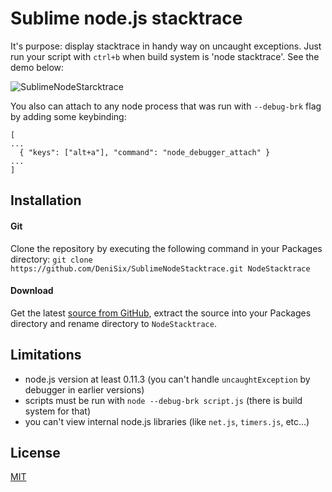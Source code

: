# Sublime node.js stacktrace

It's purpose: display stacktrace in handy way on uncaught exceptions.
Just run your script with `ctrl+b` when build system is 'node stacktrace'. See the demo below:

![SublimeNodeStarcktrace](https://dl.dropboxusercontent.com/u/8021778/img/sublime_node_stacktrace.gif)

You also can attach to any node process that was run with `--debug-brk` flag by adding some keybinding:

```
[
...
  { "keys": ["alt+a"], "command": "node_debugger_attach" }
...
]
```

## Installation

#### Git
Clone the repository by executing the following command in your Packages directory:
```git clone https://github.com/DeniSix/SublimeNodeStacktrace.git NodeStacktrace```

#### Download
Get the latest [source from GitHub](https://github.com/DeniSix/SublimeNodeStacktrace/archive/master.zip), extract the source into your Packages directory and rename directory to `NodeStacktrace`.

## Limitations

* node.js version at least 0.11.3 (you can't handle `uncaughtException` by debugger in earlier versions)
* scripts must be run with `node --debug-brk script.js` (there is build system for that)
* you can't view internal node.js libraries (like `net.js`, `timers.js`, etc...)

## License

[MIT](http://opensource.org/licenses/MIT)
